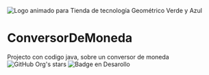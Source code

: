 ![Logo animado para Tienda de tecnología Geométrico Verde y Azul](https://github.com/user-attachments/assets/bc41bf8b-5112-4ebb-a4da-062ae922cb07)
# ConversorDeMoneda
Projecto con codigo java, sobre un conversor de moneda
 ![GitHub Org's stars](https://img.shields.io/github/stars/camilafernanda?style=social)
![Badge en Desarollo](https://img.shields.io/badge/STATUS-EN%20DESAROLLO-green)



